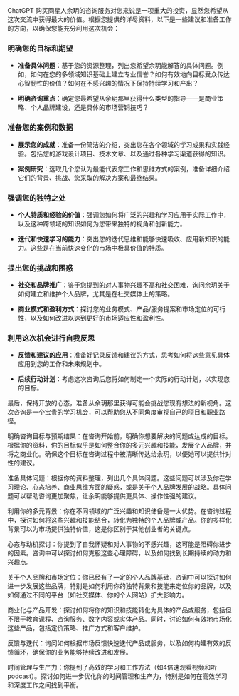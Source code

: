 ChatGPT
购买冏星人余玥的咨询服务对您来说是一项重大的投资，显然您希望从这次交流中获得最大的价值。根据您提供的详尽资料，以下是一些建议和准备工作的方向，以确保您能充分利用这次机会：

### 明确您的目标和期望

- **准备具体问题**：基于您的资源整理，列出您希望余玥能解答的具体问题。例如，如何在您的多领域知识基础上建立专业信誉？如何有效地向目标受众传达心智韧性的价值？如何在不感兴趣的情况下保持持续学习和产出？

- **明确咨询重点**：确定您最希望从余玥那里获得什么类型的指导——是商业策略、个人品牌建设，还是具体的市场营销技巧？

### 准备您的案例和数据

- **展示您的成就**：准备一份简洁的介绍，突出您在各个领域的学习成果和实践经验。包括您的游戏设计项目、技术文章、以及通过各种学习渠道获得的知识。

- **案例研究**：选取几个您认为最能代表您工作和思维方式的案例，准备详细介绍它们的背景、挑战、您采取的解决方案和最终结果。

### 强调您的独特之处

- **个人特质和经验的价值**：强调您如何将广泛的兴趣和学习应用于实际工作中，以及这种跨领域的知识如何为您带来独特的视角和创新能力。

- **迭代和快速学习的能力**：突出您的迭代思维和能够快速吸收、应用新知识的能力。这些是在当前快速变化的市场中极具价值的特质。

### 提出您的挑战和困惑

- **社交和品牌推广**：鉴于您提到的对人事物兴趣不高和社交困难，询问余玥关于如何建立和维护个人品牌，尤其是在社交媒体上的策略。

- **商业模式和盈利方式**：探讨您的业务模式、产品/服务提案和市场定位的可行性，以及如何改进以达到更好的市场适应性和盈利性。

### 利用这次机会进行自我反思

- **反馈和建议的应用**：准备好记录反馈和建议的方式，思考如何将这些意见具体应用到您的工作和未来规划中。

- **后续行动计划**：考虑这次咨询后您将如何制定一个实际的行动计划，以实现您的目标。

最后，保持开放的心态，准备从余玥那里获得可能会挑战您现有想法的新视角。这次咨询是一个宝贵的学习机会，可以帮助您从不同角度审视自己的项目和职业路径。


明确咨询目标与预期结果：在咨询开始前，明确你想要解决的问题或达成的目标。根据你的资料，你的目标似乎是如何整合你的多元兴趣和技能，发展个人品牌，并将之商业化。确保这个目标在咨询过程中被清晰传达给余玥，以便她可以提供针对性的建议。

准备具体问题：根据你的资料整理，列出几个具体问题。这些问题可以涉及你在学习理论、心态培养、商业思维方面的疑惑，或是关于个人品牌发展的战略。具体问题可以帮助咨询更加聚焦，让余玥能够提供更具体、操作性强的建议。

利用你的多元背景：你在不同领域的广泛兴趣和知识储备是一大优势。在咨询过程中，探讨如何将这些兴趣和技能结合，转化为独特的个人品牌或产品。你的多样化背景可以为市场提供独特价值，这是你区别于其他创业者的关键点。

心态与动机探讨：你提到了自我怀疑和对人事物的不感兴趣，这可能是阻碍你进步的因素。咨询中可以探讨如何克服这些心理障碍，以及如何找到长期持续的动力和兴趣点。

关于个人品牌和市场定位：你已经有了一定的个人品牌基础，咨询中可以探讨如何进一步发展这些品牌，特别是如何利用你的独特背景和技能来定位你的品牌，以及如何通过不同的平台（如社交媒体、你的个人网站）扩大影响力。

商业化与产品开发：探讨如何将你的知识和技能转化为具体的产品或服务，包括但不限于教育课程、咨询服务、数字内容或实体产品。同时，讨论如何有效地市场化这些产品，包括定价策略、推广方式和客户维护。

反馈与迭代：询问如何根据市场反馈快速迭代产品或服务，以及如何构建有效的反馈循环，确保你的业务能够持续改进和发展。

时间管理与生产力：你提到了高效的学习和工作方法（如4倍速观看视频和听podcast）。探讨如何进一步优化你的时间管理和生产力，特别是如何在高效学习和深度工作之间找到平衡。